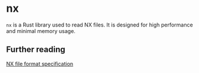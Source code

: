 nx
==
`nx` is a Rust library used to read NX files.
It is designed for high performance and minimal memory usage.

Further reading
---------------
[NX file format specification](http://nxformat.github.io/)

